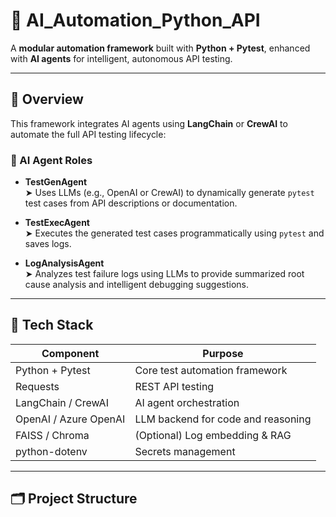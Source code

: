 # 🤖 AI_Automation_Python_API

A **modular automation framework** built with **Python + Pytest**, enhanced with **AI agents** for intelligent, autonomous API testing.

---

## 🎯 Overview

This framework integrates AI agents using **LangChain** or **CrewAI** to automate the full API testing lifecycle:

### 🧠 AI Agent Roles

- **TestGenAgent**  
  ➤ Uses LLMs (e.g., OpenAI or CrewAI) to dynamically generate `pytest` test cases from API descriptions or documentation.

- **TestExecAgent**  
  ➤ Executes the generated test cases programmatically using `pytest` and saves logs.

- **LogAnalysisAgent**  
  ➤ Analyzes test failure logs using LLMs to provide summarized root cause analysis and intelligent debugging suggestions.

---

## 🧰 Tech Stack

| Component         | Purpose                              |
|------------------|--------------------------------------|
| Python + Pytest  | Core test automation framework       |
| Requests         | REST API testing                     |
| LangChain / CrewAI | AI agent orchestration              |
| OpenAI / Azure OpenAI | LLM backend for code and reasoning |
| FAISS / Chroma   | (Optional) Log embedding & RAG       |
| python-dotenv    | Secrets management                   |

---

## 🗂️ Project Structure

